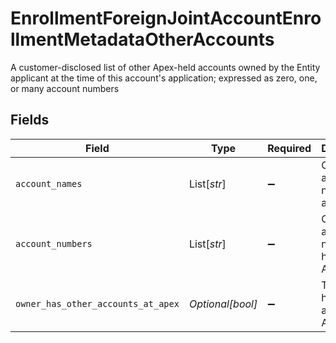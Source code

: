 # EnrollmentForeignJointAccountEnrollmentMetadataOtherAccounts

A customer-disclosed list of other Apex-held accounts owned by the Entity applicant at the time of this account's application; expressed as zero, one, or many account numbers


## Fields

| Field                                | Type                                 | Required                             | Description                          | Example                              |
| ------------------------------------ | ------------------------------------ | ------------------------------------ | ------------------------------------ | ------------------------------------ |
| `account_names`                      | List[*str*]                          | :heavy_minus_sign:                   | Other account names held at Apex     |                                      |
| `account_numbers`                    | List[*str*]                          | :heavy_minus_sign:                   | Other account numbers held at Apex   |                                      |
| `owner_has_other_accounts_at_apex`   | *Optional[bool]*                     | :heavy_minus_sign:                   | The owner has other accounts at Apex | true                                 |